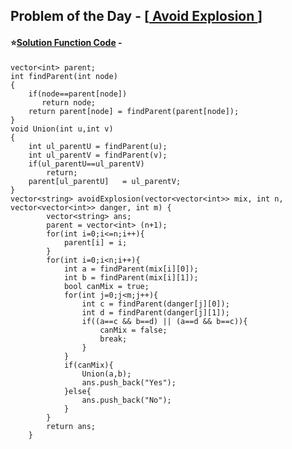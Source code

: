 ## Problem of the Day - [<a href="https://practice.geeksforgeeks.org/problems/d3fd6eb758469ab11e1a812220740d1f9819be70/1"> Avoid Explosion </a>]


#### ⭐<ins>Solution Function Code</ins> -

    vector<int> parent;
    int findParent(int node)
    {
        if(node==parent[node])
           return node;
        return parent[node] = findParent(parent[node]);   
    }
    void Union(int u,int v)
    {
        int ul_parentU = findParent(u);
        int ul_parentV = findParent(v);
        if(ul_parentU==ul_parentV)
            return;
        parent[ul_parentU]   = ul_parentV; 
    }
    vector<string> avoidExplosion(vector<vector<int>> mix, int n, vector<vector<int>> danger, int m) {
            vector<string> ans;
            parent = vector<int> (n+1);
            for(int i=0;i<=n;i++){
                parent[i] = i;
            }
            for(int i=0;i<n;i++){
                int a = findParent(mix[i][0]);
                int b = findParent(mix[i][1]);
                bool canMix = true;
                for(int j=0;j<m;j++){
                    int c = findParent(danger[j][0]);
                    int d = findParent(danger[j][1]);
                    if((a==c && b==d) || (a==d && b==c)){
                        canMix = false;
                        break;
                    }
                }
                if(canMix){
                    Union(a,b);
                    ans.push_back("Yes");
                }else{
                    ans.push_back("No");
                }
            }
            return ans;
        }

